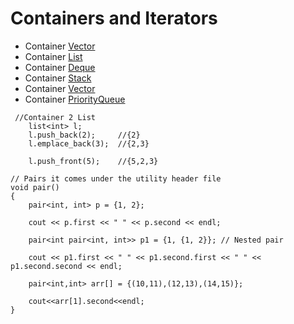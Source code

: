 # Containers and Iterators

-  Container [Vector](Vector.cpp)
-  Container [List](READEME.md)
-  Container [Deque](Deque.cpp)
-  Container [Stack](Stack.cpp)
-  Container [Vector](Deque.cpp)
-  Container [PriorityQueue](PriorityQueue.cpp)

```
 //Container 2 List
    list<int> l;
    l.push_back(2);     //{2}
    l.emplace_back(3);  //{2,3}

    l.push_front(5);    //{5,2,3}
```
```
// Pairs it comes under the utility header file
void pair()
{
    pair<int, int> p = {1, 2};

    cout << p.first << " " << p.second << endl;

    pair<int pair<int, int>> p1 = {1, {1, 2}}; // Nested pair

    cout << p1.first << " " << p1.second.first << " " << p1.second.second << endl;

    pair<int,int> arr[] = {(10,11),(12,13),(14,15)};

    cout<<arr[1].second<<endl;
}
```